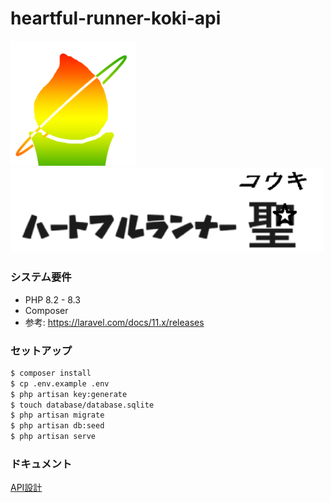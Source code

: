 # heartful-runner-koki-api

<img src="images/logo1.png" width="200px">

<img src="images/logo2.png" width="500px">

### システム要件

- PHP 8.2 - 8.3
- Composer
- 参考: https://laravel.com/docs/11.x/releases

### セットアップ

```bash
$ composer install
$ cp .env.example .env
$ php artisan key:generate
$ touch database/database.sqlite
$ php artisan migrate
$ php artisan db:seed
$ php artisan serve
```

### ドキュメント

[API設計](api.md)
